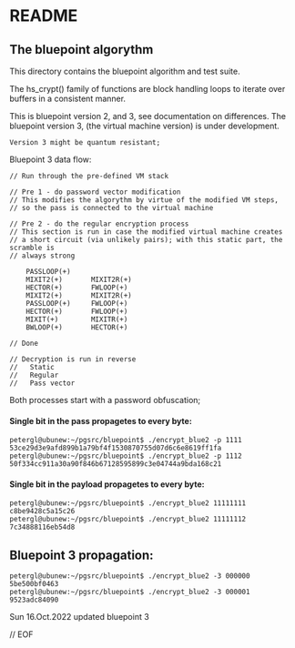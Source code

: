 #                             README
## The bluepoint algorythm

 This directory contains the bluepoint algorithm and test suite.

The hs_crypt() family of functions are block handling loops to iterate
over buffers in a consistent manner.

  This is bluepoint version 2, and 3, see documentation on differences.
The bluepoint version 3, (the virtual machine version) is under development.

    Version 3 might be quantum resistant;

Bluepoint 3 data flow:

    // Run through the pre-defined VM stack

    // Pre 1 - do password vector modification
    // This modifies the algorythm by virtue of the modified VM steps,
    // so the pass is connected to the virtual machine

    // Pre 2 - do the regular encryption process
    // This section is run in case the modified virtual machine creates
    // a short circuit (via unlikely pairs); with this static part, the scramble is
    // always strong

        PASSLOOP(+)
        MIXIT2(+)       MIXIT2R(+)
        HECTOR(+)       FWLOOP(+)
        MIXIT2(+)       MIXIT2R(+)
        PASSLOOP(+)     FWLOOP(+)
        HECTOR(+)       FWLOOP(+)
        MIXIT(+)        MIXITR(+)
        BWLOOP(+)       HECTOR(+)

    // Done

    // Decryption is run in reverse
    //   Static
    //   Regular
    //   Pass vector

 Both processes start with a password obfuscation;

#### Single bit in the pass propagetes to every byte:

    petergl@ubunew:~/pgsrc/bluepoint$ ./encrypt_blue2 -p 1111
    53ce29d3e9afd899b1a79bf4f1530870755d07d6c6e8619ff1fa
    petergl@ubunew:~/pgsrc/bluepoint$ ./encrypt_blue2 -p 1112
    50f334cc911a30a90f846b67128595899c3e04744a9bda168c21

#### Single bit in the payload propagetes to every byte:

    petergl@ubunew:~/pgsrc/bluepoint$ ./encrypt_blue2 11111111
    c8be9428c5a15c26
    petergl@ubunew:~/pgsrc/bluepoint$ ./encrypt_blue2 11111112
    7c34888116eb54d8

## Bluepoint 3 propagation:

    petergl@ubunew:~/pgsrc/bluepoint$ ./encrypt_blue2 -3 000000
    5be500bf0463
    petergl@ubunew:~/pgsrc/bluepoint$ ./encrypt_blue2 -3 000001
    9523adc84090

Sun 16.Oct.2022 updated bluepoint 3

// EOF
